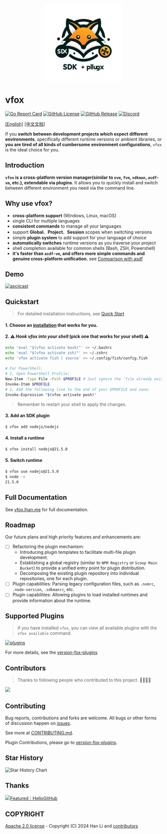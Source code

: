 <p style="" align="center">
  <img src="./logo.png" alt="Logo" width="250" height="250">
</p>

# vfox

[![Go Report Card](https://img.shields.io/badge/go%20report-A+-brightgreen.svg?style=for-the-badge)](https://goreportcard.com/report/github.com/version-fox/vfox)
[![GitHub License](https://img.shields.io/github/license/version-fox/vfox?style=for-the-badge)](LICENSE)
[![GitHub Release](https://img.shields.io/github/v/release/version-fox/vfox?display_name=tag&style=for-the-badge)](https://github.com/version-fox/vfox/releases)
[![Discord](https://img.shields.io/discord/1191981003204477019?style=for-the-badge&logo=discord)](https://discord.gg/85c8ptYgb7)

[[English]](./README.md)  [[中文文档]](./README_CN.md)

If you **switch between development projects which expect different environments**, specifically different runtime versions or ambient libraries,
or **you are tired of all kinds of cumbersome environment configurations**, `vfox` is the ideal choice for you.
## Introduction

**`vfox` is a cross-platform version manager(similar to `nvm`, `fvm`, `sdkman`, `asdf-vm`, etc.), extendable via plugins**. It allows you to quickly install
and switch between different environment you need via the command line.

## Why use vfox?

- **cross-platform support** (Windows, Linux, macOS)
- single CLI for multiple languages
- **consistent commands** to manage all your languages
- support **Global**、**Project**、**Session** scopes when switching versions
- simple **plugin system** to add support for your language of choice
- **automatically switches** runtime versions as you traverse your project
- shell completion available for common shells (Bash, ZSH, Powershell)
- **it's faster than `asdf-vm`, and offers more simple commands and genuine cross-platform unification.**
  see [Comparison with asdf](https://vfox.lhan.me/misc/vs-asdf.html)

## Demo

[![asciicast](https://asciinema.org/a/630778.svg)](https://asciinema.org/a/630778)

## Quickstart

> For detailed installation instructions, see [Quick Start](https://vfox.lhan.me/guides/quick-start.html)

#### 1. Choose an [installation](https://vfox.lhan.me/guides/quick-start.html#_1-installation) that works for you.

#### 2. ⚠️ **_Hook vfox into your shell_ (pick one that works for your shell)** ⚠️

```bash
echo 'eval "$(vfox activate bash)"' >> ~/.bashrc
echo 'eval "$(vfox activate zsh)"' >> ~/.zshrc
echo 'vfox activate fish | source' >> ~/.config/fish/config.fish

# For PowerShell:
# 1. Open PowerShell Profile:
New-Item -Type File -Path $PROFILE # Just ignore the 'file already exists' error.
Invoke-Item $PROFILE
# 2. Add the following line to the end of your $PROFILE and save:
Invoke-Expression "$(vfox activate pwsh)"
```

> Remember to restart your shell to apply the changes.

#### 3. Add an SDK plugin
```bash 
$ vfox add nodejs/nodejs
```

#### 4. Install a runtime

```bash
$ vfox install nodejs@21.5.0
```

#### 5. Switch runtime

```bash
$ vfox use nodejs@21.5.0
$ node -v
21.5.0
```

## Full Documentation

See [vfox.lhan.me](https://vfox.lhan.me) for full documentation.

## Roadmap

Our future plans and high priority features and enhancements are:

- [ ] Refactoring the plugin mechanism:
  - Introducing plugin templates to facilitate multi-file plugin development.
  - Establishing a global registry (similar to `NPM Registry` or `Scoop Main Bucket`) to provide a unified entry point for plugin distribution.
  - Decomposing the existing plugin repository into individual repositories, one for each plugin.
- [ ] Plugin capabilities: Parsing legacy configuration files, such as `.nvmrc`, `.node-version`, `.sdkmanrc`, etc.
- [ ] Plugin capabilities: Allowing plugins to load installed runtimes and provide information about the runtime.

## Supported Plugins

> If you have installed `vfox`, you can view all available plugins with the `vfox available` command.

[![plugins](https://skillicons.dev/icons?i=java,kotlin,nodejs,flutter,dotnet,python,dart,golang,gradle,maven,zig,deno&theme=light)](https://github.com/version-fox/version-fox-plugins)

For more details, see the [version-fox-plugins](https://github.com/version-fox/version-fox-plugins)

## Contributors

> Thanks to following people who contributed to this project. 🎉🎉🙏🙏

<a href="https://github.com/version-fox/vfox/graphs/contributors">
  <img src="https://contrib.rocks/image?repo=version-fox/vfox" />
</a>

## Contributing

Bug reports, contributions and forks are welcome. All bugs or other forms of discussion happen
on [issues](http://github.com/version-fox/vfox/issues).

See more at [CONTRIBUTING.md](./CONTRIBUTING.md).

Plugin Contributions, please go to [version-fox-plugins](https://github.com/version-fox/version-fox-plugins).

## Star History

![Star History Chart](https://api.star-history.com/svg?repos=version-fox/vfox&type=Date)

## Thanks

<a href="https://hellogithub.com/repository/a32a1f2ad04a4b8aa4dd3e1b76c880b2" target="_blank"><img src="https://api.hellogithub.com/v1/widgets/recommend.svg?rid=a32a1f2ad04a4b8aa4dd3e1b76c880b2" alt="Featured｜HelloGitHub" style="width: 250px; height: 54px;" width="250" height="54" /></a>

## COPYRIGHT

[Apache 2.0 license](./LICENSE) - Copyright (C) 2024 Han Li
and [contributors](https://github.com/version-fox/vfox/graphs/contributors)

